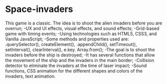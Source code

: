 # Space-invaders


This game is a classic. The idea is to shoot the alien invaders
before you are overrun;
-UX and UI effects, visual effects, and sound effects;
-Grid-based game with timing events;
-Using technologies such as HTML5, CSS3, and Vanilla
JavaScript;
-Some methods and properties used are: .querySelector(),
createElement(), .appendChild(), setTimeout(), setInterval(),
clearInterval(), e.key. Array.from();
-The goal is to shoot the invaders before the ship is destroyed;
-It has several functions that allow the movement of the ship and
the invaders in the main border;
-Collision detector to eliminate the invaders at the time of laser
impact;
-Sound functions, CSS animation for the different shapes and
colors of the invaders, text animation.
